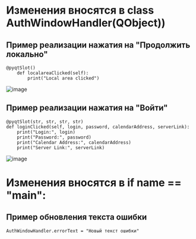 # Изменения вносятся в class AuthWindowHandler(QObject))
## Пример реализации нажатия на "Продолжить локально"
```
@pyqtSlot()
    def localareaClicked(self):
        print("Local area clicked")
```
![image](https://github.com/SUAI-TaskPlanner-Contest/TaskPlanner/assets/78814540/f0561ffd-87da-42d3-aa21-3344e36ea8b8)

## Пример реализации нажатия на "Войти"
```
@pyqtSlot(str, str, str, str)
def loginClicked(self, login, password, calendarAddress, serverLink):
    print("Login:", login)
    print("Password:", password)
    print("Calendar Address:", calendarAddress)
    print("Server Link:", serverLink)
```
![image](https://github.com/SUAI-TaskPlanner-Contest/TaskPlanner/assets/78814540/4584aa61-eedd-407e-8ca6-46033cd6d9c5)
# Изменения вносятся в if __name__ == "__main__":
## Пример обновления текста ошибки
```
AuthWindowHandler.errorText = "Новый текст ошибки"
```
